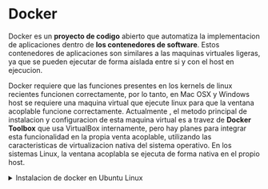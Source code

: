# Docker

Docker es un **proyecto de codigo** abierto que automatiza la implementacion de aplicaciones dentro de **los contenedores de software**. Estos contenedores de aplicaciones son similares a las maquinas virtuales ligeras, ya que se pueden ejecutar de forma aislada entre si y con el host en ejecucion.

Docker requiere que las funciones presentes en los kernels de linux recientes funcionen correctamente, por lo tanto, en Mac OSX y Windows host se requiere una maquina virtual que ejecute linux para que la ventana acoplable funcione correctamente. Actualmente , el metodo principal de instalacion y configuracion de esta maquina virtual es a travez de **Docker Toolbox** que usa VirtualBox internamente, pero hay planes para integrar esta funcionalidad en la propia venta acoplable, utilizando las caracteristicas de virtualizacion nativa del sistema operativo. En los sistemas Linux, la ventana acoplabla se ejecuta de forma nativa en el propio host.

<details>
<summary>Instalacion de docker en Ubuntu Linux</summary>
Docker es compatible con las siguientes versiones de 64 bits de Ubuntu Linux:

**Prerrequisitos**
- Docker solo funciona en una instalacion de Linux de 64 bits.
- Docker requiere la version
</details>
